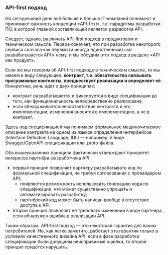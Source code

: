 ### API-first подход

На сегодняшний день всё больше и больше IT-компаний понимают и принимают важность концепции «API-first», т.е. парадигмы разработки ПО, в которой главной составляющей является разработка API.

Следует, однако, различать API-first подход в продуктовом и техническом смысле. Первое означает, что при разработке некоторого сервиса сначала как первый (и иногда единственный) шаг разрабатывается API к нему, и мы обсудим этот подход в разделе «API как продукт».

Если же мы говорим об API-first подходе в техническом смысле, то мы имеем в виду следующее: **контракт, т.е. обязательство связывать программные контексты, предшествует реализации и определяет её**. Конкретнее, речь идёт о двух принципах:
  * контракт разрабатывается и фиксируется в виде спецификации до того, как функциональность непосредственно реализована;
  * если обнаруживается несоответствие контракта и его имплементации, изменения вносятся в имплементацию, а не в контракт.

Здесь под спецификацией мы понимаем формальное машиночитаемое описание контракта на одном из языков определения интерфейсов (Interface Definition Language, IDL) — например, в виде Swagger/OpenAPI спецификации или .proto-файла.

Оба вышеуказанных принципа фактически утверждают приоритет интересов партнёра-разработчика API:
  * первый принцип позволяет партнёру разрабатывать код по формальной спецификации, не требуя согласования с провайдером API;
      * появляется возможность использовать генерацию кода по спецификации, что может существенно упрощать и автоматизировать разработку;
      * партнёрский код может быть написан вообще в отсутствие доступа к API;
  * второй принцип позволяет не требовать изменений в коде партнёра, если обнаружен ошибка в реализации API.

Таким образом, API-first подход — это некоторая гарантия для ваших потребителей. Но, как легко заметить, работает эта гарантия только в условиях качественного дизайна API: если в фазе разработки спецификации были допущены неисправимые ошибки, то второй принцип придётся нарушить.
